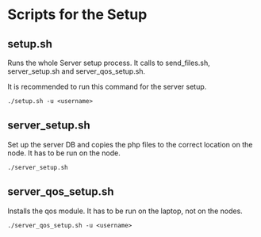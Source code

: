 # Scripts for the Setup 

## setup.sh
Runs the whole Server setup process. It calls to send_files.sh, server_setup.sh and server_qos_setup.sh. 

It is recommended to run this command for the server setup.

```
./setup.sh -u <username>
```

## server_setup.sh
Set up the server DB and copies the php files to the correct location on the node. It has to be run on the node.

```
./server_setup.sh
```

## server_qos_setup.sh
Installs the qos module. It has to be run on the laptop, not on the nodes.

```
./server_qos_setup.sh -u <username>
```